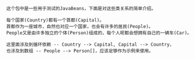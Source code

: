 
    这个包中是一些用于测试的JavaBeans，下面是对这些类关系的简单介绍。
    
    每个国家(Country)都有一个首都(Capital)。
    首都作为一座城市，自然也对应一个国家，也会有许多的居民(People)。
    People又是由许多独立的个体(Person)组成的，每个人呢都会想拥有自己的一辆车(Car)。
    
    这里面涉及到循环依赖 -- Country --> Capital, Capital --> Country，
    也涉及到数组 -- People --> Person[]，应该足够作为示例来使用。